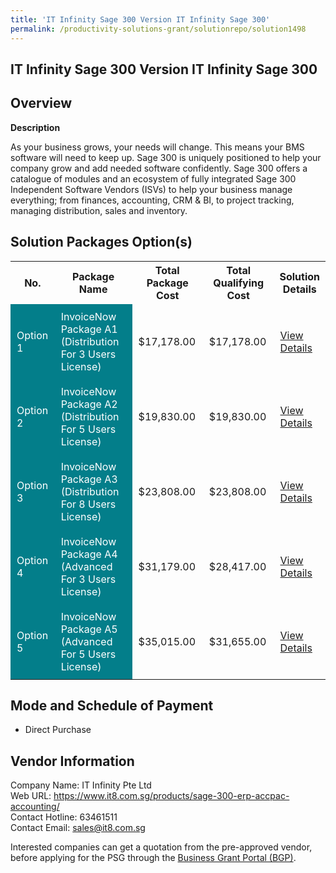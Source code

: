 ```yaml
---
title: 'IT Infinity Sage 300 Version IT Infinity Sage 300'
permalink: /productivity-solutions-grant/solutionrepo/solution1498
---
```


## IT Infinity Sage 300 Version IT Infinity Sage 300

## Overview

**Description**

As your business grows, your needs will change. This means your BMS software will need to keep up. Sage 300 is uniquely positioned to help your company grow and add needed software confidently.
Sage 300 offers a catalogue of modules and an ecosystem of fully integrated Sage 300 Independent Software Vendors (ISVs) to help your business manage everything; from finances, accounting, CRM & BI, to project tracking, managing distribution, sales and inventory.

## Solution Packages Option(s)

<table>
<tr>
<th><b>No.</b></th>
<th><b>Package Name</b></th>
<th><b>Total Package Cost</b></th>
<th><b>Total Qualifying Cost</b></th>
<th><b>Solution Details</b></th>
</tr>
<tr>
<td style='padding: 10px; background-color: #037E8A; color: #FFFFFF;'>Option 1</td>
<td style='padding: 10px; background-color: #037E8A; color: #FFFFFF;'>InvoiceNow Package A1 (Distribution For 3 Users License)</td>
<td style='padding: 10px;'>$17,178.00</td>
<td style='padding: 10px;'>$17,178.00</td>
<td style='padding: 10px;'><a href='/images/psg/ITInfinity_Safe300_28122023_Desensitised_Annex3_Part1.pdf' target='_blank'>View Details</a></td>
</tr>
<tr>
<td style='padding: 10px; background-color: #037E8A; color: #FFFFFF;'>Option 2</td>
<td style='padding: 10px; background-color: #037E8A; color: #FFFFFF;'>InvoiceNow Package A2 (Distribution For 5 Users License)</td>
<td style='padding: 10px;'>$19,830.00</td>
<td style='padding: 10px;'>$19,830.00</td>
<td style='padding: 10px;'><a href='/images/psg/ITInfinity_Safe300_28122023_Desensitised_Annex3_Part2.pdf' target='_blank'>View Details</a></td>
</tr>
<tr>
<td style='padding: 10px; background-color: #037E8A; color: #FFFFFF;'>Option 3</td>
<td style='padding: 10px; background-color: #037E8A; color: #FFFFFF;'>InvoiceNow Package A3 (Distribution For 8 Users License)</td>
<td style='padding: 10px;'>$23,808.00</td>
<td style='padding: 10px;'>$23,808.00</td>
<td style='padding: 10px;'><a href='/images/psg/ITInfinity_Safe300_28122023_Desensitised_Annex3_Part3.pdf' target='_blank'>View Details</a></td>
</tr>
<tr>
<td style='padding: 10px; background-color: #037E8A; color: #FFFFFF;'>Option 4</td>
<td style='padding: 10px; background-color: #037E8A; color: #FFFFFF;'>InvoiceNow Package A4 (Advanced For 3 Users License)</td>
<td style='padding: 10px;'>$31,179.00</td>
<td style='padding: 10px;'>$28,417.00</td>
<td style='padding: 10px;'><a href='/images/psg/ITInfinity_Safe300_28122023_Desensitised_Annex3_Part4.pdf' target='_blank'>View Details</a></td>
</tr>
<tr>
<td style='padding: 10px; background-color: #037E8A; color: #FFFFFF;'>Option 5</td>
<td style='padding: 10px; background-color: #037E8A; color: #FFFFFF;'>InvoiceNow Package A5 (Advanced For 5 Users License)</td>
<td style='padding: 10px;'>$35,015.00</td>
<td style='padding: 10px;'>$31,655.00</td>
<td style='padding: 10px;'><a href='/images/psg/ITInfinity_Safe300_28122023_Desensitised_Annex3_Part5.pdf' target='_blank'>View Details</a></td>
</tr>
</table>

## Mode and Schedule of Payment

 - Direct Purchase

## Vendor Information

 Company Name: IT Infinity Pte Ltd<br>Web URL: https://www.it8.com.sg/products/sage-300-erp-accpac-accounting/ <br>Contact Hotline: 63461511 <br>Contact Email: sales@it8.com.sg <br>

Interested companies can get a quotation from the pre-approved vendor, before applying for the PSG through the <a href='https://www.businessgrants.gov.sg/' target='_blank' rel='noopener'>Business Grant Portal (BGP)</a>.

<script src="/jquery/resize-tables.js"></script>
